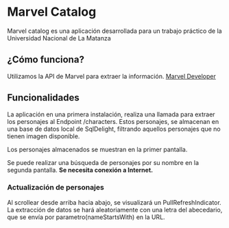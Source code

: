 # Marvel Catalog

Marvel catalog es una aplicación desarrollada para un trabajo práctico de la Universidad Nacional de La Matanza

## ¿Cómo funciona?

Utilizamos la API de Marvel para extraer la información. [Marvel Developer](https://developer.marvel.com/)

## Funcionalidades
La aplicación en una primera instalación, realiza una llamada para extraer los personajes al Endpoint /characters.
Estos personajes, se almacenan en una base de datos local de SqlDelight, filtrando aquellos personajes que no tienen imagen disponible.

Los personajes almacenados se muestran en la primer pantalla.

Se puede realizar una búsqueda de personajes por su nombre en la segunda pantalla. **__Se necesita conexión a Internet.__**


### Actualización de personajes
Al scrollear desde arriba hacia abajo, se visualizará un PullRefreshIndicator. 
La extracción de datos se hará aleatoriamente con una letra del abecedario, que se envía por parametro(nameStartsWith) en la URL.



